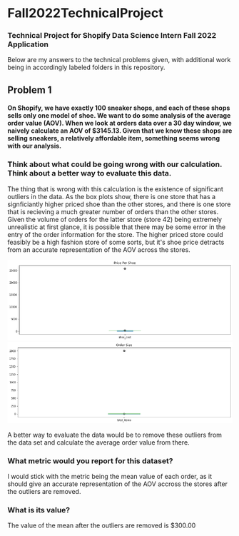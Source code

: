 # Fall2022TechnicalProject
### Technical Project for Shopify Data Science Intern Fall 2022 Application

Below are my answers to the technical problems given, with additional work being in accordingly labeled folders in this repository. 

## Problem 1

#### On Shopify, we have exactly 100 sneaker shops, and each of these shops sells only one model of shoe. We want to do some analysis of the average order value (AOV). When we look at orders data over a 30 day window, we naively calculate an AOV of $3145.13. Given that we know these shops are selling sneakers, a relatively affordable item, something seems wrong with our analysis. 

### Think about what could be going wrong with our calculation. Think about a better way to evaluate this data. 

The thing that is wrong with this calculation is the existence of significant outliers in the data. As the box plots show, there is one store that has a signficiantly higher priced shoe than the other stores, and there is one store that is recieving a much greater number of orders than the other stores. Given the volume of orders for the latter store (store 42) being extremely unrealistic at first glance, it is possible that there may be some error in the entry of the order information for the store. The higher priced store could feasibly be a high fashion store of some sorts, but it's shoe price detracts from an accurate representation of the AOV across the stores. 

![Alt text](/images/shoe_price.png?raw=true)
![Alt text](/images/order_size.png?raw=true)

A better way to evaluate the data would be to remove these outliers from the data set and calculate the average order value from there. 

### What metric would you report for this dataset?

I would stick with the metric being the mean value of each order, as it should give an accurate representation of the AOV accross the stores after the outliers are removed.

### What is its value?

The value of the mean after the outliers are removed is $300.00
